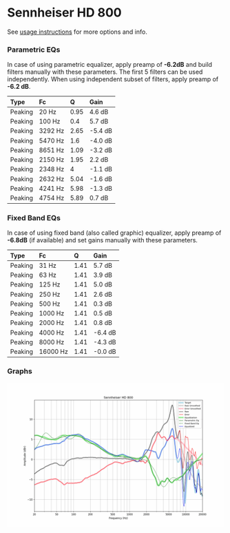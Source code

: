 # Sennheiser HD 800
See [usage instructions](https://github.com/jaakkopasanen/AutoEq#usage) for more options and info.

### Parametric EQs
In case of using parametric equalizer, apply preamp of **-6.2dB** and build filters manually
with these parameters. The first 5 filters can be used independently.
When using independent subset of filters, apply preamp of **-6.2 dB**.

| Type    | Fc      |    Q | Gain    |
|:--------|:--------|:-----|:--------|
| Peaking | 20 Hz   | 0.95 | 4.6 dB  |
| Peaking | 100 Hz  | 0.4  | 5.7 dB  |
| Peaking | 3292 Hz | 2.65 | -5.4 dB |
| Peaking | 5470 Hz | 1.6  | -4.0 dB |
| Peaking | 8651 Hz | 1.09 | -3.2 dB |
| Peaking | 2150 Hz | 1.95 | 2.2 dB  |
| Peaking | 2348 Hz | 4    | -1.1 dB |
| Peaking | 2632 Hz | 5.04 | -1.6 dB |
| Peaking | 4241 Hz | 5.98 | -1.3 dB |
| Peaking | 4754 Hz | 5.89 | 0.7 dB  |

### Fixed Band EQs
In case of using fixed band (also called graphic) equalizer, apply preamp of **-6.8dB**
(if available) and set gains manually with these parameters.

| Type    | Fc       |    Q | Gain    |
|:--------|:---------|:-----|:--------|
| Peaking | 31 Hz    | 1.41 | 5.7 dB  |
| Peaking | 63 Hz    | 1.41 | 3.9 dB  |
| Peaking | 125 Hz   | 1.41 | 5.0 dB  |
| Peaking | 250 Hz   | 1.41 | 2.6 dB  |
| Peaking | 500 Hz   | 1.41 | 0.3 dB  |
| Peaking | 1000 Hz  | 1.41 | 0.5 dB  |
| Peaking | 2000 Hz  | 1.41 | 0.8 dB  |
| Peaking | 4000 Hz  | 1.41 | -6.4 dB |
| Peaking | 8000 Hz  | 1.41 | -4.3 dB |
| Peaking | 16000 Hz | 1.41 | -0.0 dB |

### Graphs
![](./Sennheiser%20HD%20800.png)